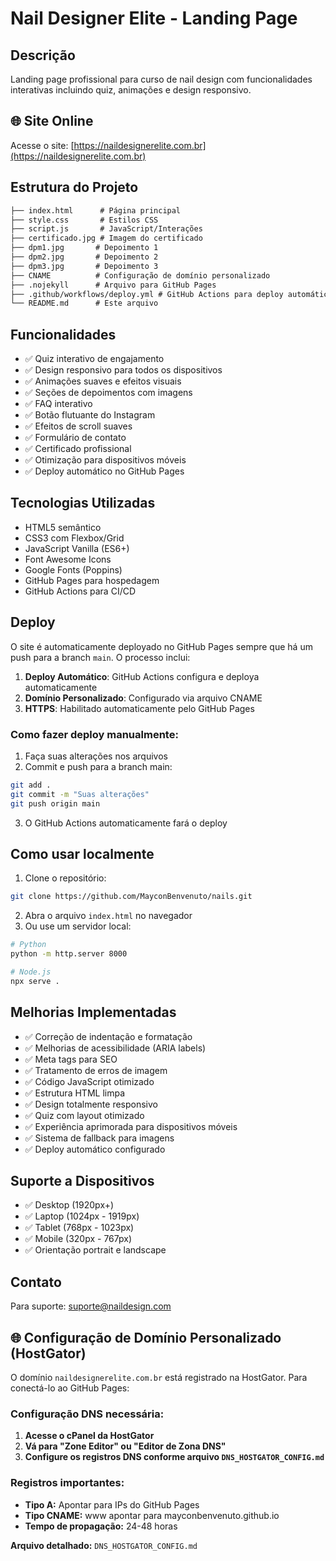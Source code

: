 # Nail Designer Elite - Landing Page

## Descrição

Landing page profissional para curso de nail design com funcionalidades interativas incluindo quiz, animações e design responsivo.

## 🌐 Site Online

Acesse o site: [https://naildesignerelite.com.br](https://naildesignerelite.com.br)

## Estrutura do Projeto

```txt
├── index.html      # Página principal
├── style.css       # Estilos CSS
├── script.js       # JavaScript/Interações
├── certificado.jpg # Imagem do certificado
├── dpm1.jpg       # Depoimento 1
├── dpm2.jpg       # Depoimento 2
├── dpm3.jpg       # Depoimento 3
├── CNAME          # Configuração de domínio personalizado
├── .nojekyll      # Arquivo para GitHub Pages
├── .github/workflows/deploy.yml # GitHub Actions para deploy automático
└── README.md      # Este arquivo
```

## Funcionalidades

- ✅ Quiz interativo de engajamento
- ✅ Design responsivo para todos os dispositivos
- ✅ Animações suaves e efeitos visuais
- ✅ Seções de depoimentos com imagens
- ✅ FAQ interativo
- ✅ Botão flutuante do Instagram
- ✅ Efeitos de scroll suaves
- ✅ Formulário de contato
- ✅ Certificado profissional
- ✅ Otimização para dispositivos móveis
- ✅ Deploy automático no GitHub Pages

## Tecnologias Utilizadas

- HTML5 semântico
- CSS3 com Flexbox/Grid
- JavaScript Vanilla (ES6+)
- Font Awesome Icons
- Google Fonts (Poppins)
- GitHub Pages para hospedagem
- GitHub Actions para CI/CD

## Deploy

O site é automaticamente deployado no GitHub Pages sempre que há um push para a branch `main`. O processo inclui:

1. **Deploy Automático**: GitHub Actions configura e deploya automaticamente
2. **Domínio Personalizado**: Configurado via arquivo CNAME
3. **HTTPS**: Habilitado automaticamente pelo GitHub Pages

### Como fazer deploy manualmente:

1. Faça suas alterações nos arquivos
2. Commit e push para a branch main:
```bash
git add .
git commit -m "Suas alterações"
git push origin main
```
3. O GitHub Actions automaticamente fará o deploy

## Como usar localmente

1. Clone o repositório:
```bash
git clone https://github.com/MayconBenvenuto/nails.git
```

2. Abra o arquivo `index.html` no navegador
3. Ou use um servidor local:
```bash
# Python
python -m http.server 8000

# Node.js
npx serve .
```

## Melhorias Implementadas

- ✅ Correção de indentação e formatação
- ✅ Melhorias de acessibilidade (ARIA labels)
- ✅ Meta tags para SEO
- ✅ Tratamento de erros de imagem
- ✅ Código JavaScript otimizado
- ✅ Estrutura HTML limpa
- ✅ Design totalmente responsivo
- ✅ Quiz com layout otimizado
- ✅ Experiência aprimorada para dispositivos móveis
- ✅ Sistema de fallback para imagens
- ✅ Deploy automático configurado

## Suporte a Dispositivos

- ✅ Desktop (1920px+)
- ✅ Laptop (1024px - 1919px)
- ✅ Tablet (768px - 1023px)
- ✅ Mobile (320px - 767px)
- ✅ Orientação portrait e landscape

## Contato

Para suporte: <suporte@naildesign.com>

## 🌐 Configuração de Domínio Personalizado (HostGator)

O domínio `naildesignerelite.com.br` está registrado na HostGator. Para conectá-lo ao GitHub Pages:

### Configuração DNS necessária:
1. **Acesse o cPanel da HostGator**
2. **Vá para "Zone Editor" ou "Editor de Zona DNS"**
3. **Configure os registros DNS conforme arquivo `DNS_HOSTGATOR_CONFIG.md`**

### Registros importantes:
- **Tipo A:** Apontar para IPs do GitHub Pages
- **Tipo CNAME:** www apontar para mayconbenvenuto.github.io
- **Tempo de propagação:** 24-48 horas

**Arquivo detalhado:** `DNS_HOSTGATOR_CONFIG.md`
